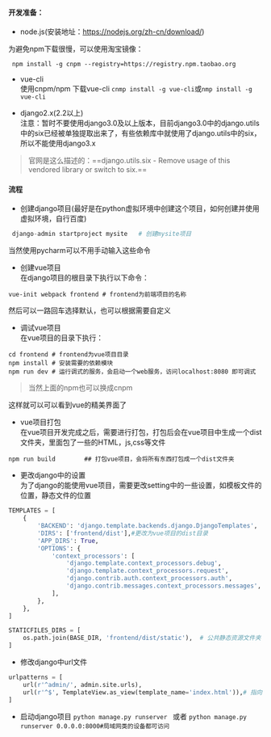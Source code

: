 #### 开发准备：

- node.js(安装地址：https://nodejs.org/zh-cn/download/)  

为避免npm下载很慢，可以使用淘宝镜像：
```
 npm install -g cnpm --registry=https://registry.npm.taobao.org
```
- vue-cli  
使用cnpm/npm 下载vue-cli       `cnmp install -g vue-cli`或`nmp install -g vue-cli`

- django2.x(2.2以上)  
注意：暂时不要使用django3.0及以上版本，目前django3.0中的django.utils中的six已经被单独提取出来了，有些依赖库中就使用了django.utils中的six，所以不能使用django3.x

> 官网是这么描述的：==django.utils.six - Remove usage of this vendored library or switch to six.==

#### 流程
- 创建django项目(最好是在python虚拟环境中创建这个项目，如何创建并使用虚拟环境，自行百度)
```python
 django-admin startproject mysite   # 创建mysite项目
```
当然使用pycharm可以不用手动输入这些命令

- 创建vue项目  
在django项目的根目录下执行以下命令：
```
vue-init webpack frontend # frontend为前端项目的名称
```
然后可以一路回车选择默认，也可以根据需要自定义

- 调试vue项目  
在vue项目的目录下执行：  
```shell
cd frontend # frontend为vue项目目录
npm install # 安装需要的依赖模块 
npm run dev # 运行调式的服务，会启动一个web服务，访问localhost:8080 即可调式 
```
> 当然上面的npm也可以换成cnpm    

这样就可以可以看到vue的精美界面了

- vue项目打包  
在vue项目开发完成之后，需要进行打包，打包后会在vue项目中生成一个dist文件夹，里面包了一些的HTML，js,css等文件
```
npm run build        ## 打包vue项目，会将所有东西打包成一个dist文件夹 
```
- 更改django中的设置  
为了django的能使用vue项目，需要更改setting中的一些设置，如模板文件的位置，静态文件的位置
```python
TEMPLATES = [
    {
        'BACKEND': 'django.template.backends.django.DjangoTemplates',
        'DIRS': ['frontend/dist'],#更改为vue项目的dist目录
        'APP_DIRS': True,
        'OPTIONS': {
            'context_processors': [
                'django.template.context_processors.debug',
                'django.template.context_processors.request',
                'django.contrib.auth.context_processors.auth',
                'django.contrib.messages.context_processors.messages',
            ],
        },
    },
]

STATICFILES_DIRS = [
    os.path.join(BASE_DIR, 'frontend/dist/static'),  # 公共静态资源文件夹
]
```
- 修改django中url文件
```python
urlpatterns = [
    url(r'^admin/', admin.site.urls),
    url(r'^$', TemplateView.as_view(template_name='index.html')),# 指向frontend/dist/index.html
]
```

- 启动django项目
`python manage.py runserver `
或者
`python manage.py runserver 0.0.0.0:8000#局域网类的设备都可访问`